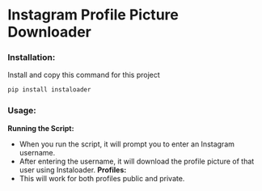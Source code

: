 
# Instagram Profile Picture Downloader

### Installation:

Install and copy this command for this project

```bash
pip install instaloader
```

### Usage:

**Running the Script:**
   - When you run the script, it will prompt you to enter an Instagram username.
   - After entering the username, it will download the profile picture of that user using Instaloader.
**Profiles:**
   - This will work for both profiles public and private.
